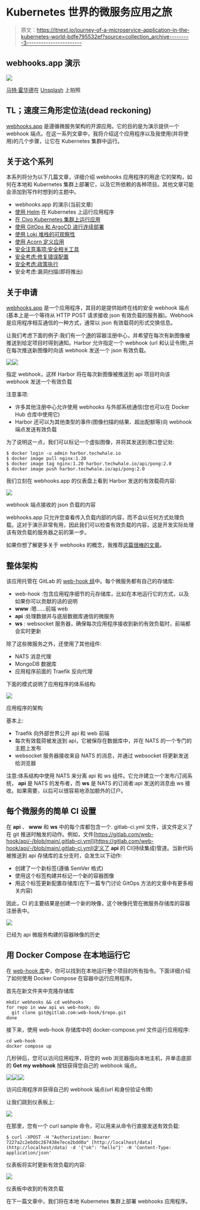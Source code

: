 # Kubernetes 世界的微服务应用之旅

> 原文：<https://itnext.io/journey-of-a-microservice-application-in-the-kubernetes-world-bdfe795532ef?source=collection_archive---------3----------------------->

## webhooks.app 演示

![](img/59ce769d4a75d32af5a8e197d0601487.png)

[马特·霍华德](https://unsplash.com/@thematthoward?utm_source=unsplash&utm_medium=referral&utm_content=creditCopyText)在 [Unsplash](https://unsplash.com/s/photos/journey?utm_source=unsplash&utm_medium=referral&utm_content=creditCopyText) 上拍照

## TL；速度三角形定位法(dead reckoning)

[webhooks.app](https://webhooks.app) 是遵循微服务架构的开源应用。它的目的是为演示提供一个 webhook 端点。在这一系列文章中，我将介绍这个应用程序以及我使用(并将使用)的几个步骤，让它在 Kubernetes 集群中运行。

## 关于这个系列

本系列将分为以下几篇文章，详细介绍 webhooks 应用程序的用途:它的架构，如何在本地和 Kubernetes 集群上部署它，以及它所依赖的各种项目。其他文章可能会添加到写作时想到的主题中。

*   webhooks.app 的演示(当前文章)
*   [使用 Helm](/journey-of-a-microservice-application-in-the-kubernetes-world-3c2a9e701e9f) 在 Kubernetes 上运行应用程序
*   [在 Civo Kubernetes 集群上运行应用](/journey-of-a-microservice-application-in-the-kubernetes-world-e800579f0be3)
*   [使用 GitOps 和 ArgoCD 进行连续部署](/journey-of-a-microservice-application-in-the-kubernetes-world-d9493b19edff)
*   [使用 Loki 堆栈的可观察性](/journey-of-a-microservice-application-in-the-kubernetes-world-876f72ce1681)
*   [使用 Acorn 定义应用](/journey-of-a-microservice-application-in-the-kubernetes-world-e2f6475ddde1)
*   [安全注意事项:安全相关工具](/journey-of-a-microservice-application-in-the-kubernetes-world-6abd625c60fe)
*   [安全考虑:修复错误配置](/journey-of-a-microservice-application-in-the-kubernetes-world-eb0fb52e1bf0)
*   [安全考虑:政策执行](/journey-of-a-microservice-application-in-the-kubernetes-world-f760cba7600f)
*   安全考虑:漏洞扫描(即将推出)

## 关于申请

[webhooks.app](https://webhooks.app) 是一个应用程序，其目的是提供始终在线的安全 webhook 端点(基本上是一个等待从 HTTP POST 请求接收 json 有效负载的服务器)。Webhook 是应用程序相互通信的一种方式，通常以 json 有效载荷的形式交换信息。

让我们考虑下面的例子:我们有一个[港](https://goharbor.io)的容器注册中心，并希望在每次有新图像被推送到给定项目时得到通知。Harbor 允许指定一个 webhook (url 和认证令牌),并在每次推送新图像时向该 webhook 发送一个 json 有效负载。

![](img/f7e7ecf1babf2429b31982b8a5002593.png)![](img/704170f1a7a0b9af503a231aea73aa80.png)

指定 webhook，这样 Harbor 将在每次新图像被推送到 api 项目时向该 webhook 发送一个有效负载

注意事项:

*   许多其他注册中心允许使用 webhooks 与外部系统通信(您也可以在 Docker Hub 仓库中使用它)
*   Harbor 还可以为其他类型的事件(图像扫描的结果、超出配额等)向 webhook 端点发送有效负载

为了说明这一点，我们可以标记一个虚拟图像，并将其发送到港口登记处:

```
$ docker login -u admin harbor.techwhale.io
$ docker image pull nginx:1.20
$ docker image tag nginx:1.20 harbor.techwhale.io/api/pong:2.0
$ docker image push harbor.techwhale.io/api/pong:2.0
```

我们立刻在 webhooks.app 的仪表盘上看到 Harbor 发送的有效载荷内容:

![](img/0b182acd76fc61315b96b7cb59b16dae.png)

webhook 端点接收的 json 负载的内容

webhooks.app 只允许您查看传入负载内部的内容，而不会以任何方式处理负载。这对于演示非常有用，因此我们可以检查有效负载的内容，这是开发实际处理该有效负载的服务器之前的第一步。

如果你想了解更多关于 webhooks 的概念，我推荐[这篇很棒的文章](https://www.getvero.com/resources/webhooks/)。

## 整体架构

该应用托管在 GitLab 的 [web-hook 组](https://gitlab.com/web-hook)中。每个微服务都有自己的存储库:

*   web-hook :包含应用程序细节的元存储库，比如在本地运行它的方式，以及如果你可以贡献的话的说明
*   **www** :嗯……前端 web
*   **api** :处理数据并与底层数据库通信的微服务
*   **ws** : websocket 服务器，确保每次应用程序接收到新的有效负载时，前端都会实时更新

除了这些微服务之外，还使用了其他组件:

*   NATS 消息代理
*   MongoDB 数据库
*   应用程序前面的 Traefik 反向代理

下面的模式说明了应用程序的体系结构:

![](img/3a977a7932d80f216608f0c00891c92f.png)

应用程序的架构

基本上:

*   Traefik 向外部世界公开 api 和 web 前端
*   每次有效载荷被发送到 api，它被保存在数据库中，并在 NATS 的一个专门的主题上发布
*   websocket 服务器接收来自 NATS 的消息，并通过 websocket 将更新发送给浏览器

注意:体系结构中使用 NATS 来分离 api 和 ws 组件。它允许建立一个发布/订阅系统， **api** 是 NATS 的发布者，而 **ws** 是 NATS 的订阅者:api 发送的消息由 ws 接收。如果需要，以后可以很容易地添加额外的订户。

## 每个微服务的简单 CI 设置

在 **api** 、 **www** 和 **ws** 中的每个库都包含一个. gitlab-ci.yml 文件，该文件定义了在 git 推送时触发的动作。例如，文件[https://gitlab.com/web-hook/api/-/blob/main/.gitlab-ci.yml](https://gitlab.com/web-hook/api/-/blob/main/.gitlab-ci.yml)定义了 **api** 的 CI(持续集成)管道。当新代码被推送到 api 存储库的主分支时，会发生以下动作:

*   创建了一个新标签(遵循 SemVer 格式)
*   使用这个标签构建并标记一个新的容器图像
*   用这个标签更新配置存储库(在下一篇专门讨论 GitOps 方法的文章中有更多相关内容)

因此，CI 的主要结果是创建一个新的映像，这个映像托管在微服务存储库的容器注册表中。

![](img/d2f4db6d5ccb23fdd4d8c655a9df04ab.png)

已经为 api 微服务构建的容器映像的历史

## 用 Docker Compose 在本地运行它

在 [web-hook 库](https://gitlab.com/web-hook/web-hook)中，你可以找到在本地运行整个项目的所有指令。下面详细介绍了如何使用 Docker Compose 在容器中运行应用程序。

首先在新文件夹中克隆存储库

```
mkdir webhooks && cd webhooks
for repo in www api ws web-hook; do
  git clone git@gitlab.com:web-hook/$repo.git
done
```

接下来，使用 web-hook 存储库中的 docker-compose.yml 文件运行应用程序:

```
cd web-hook
docker compose up
```

几秒钟后，您可以访问应用程序，将您的 web 浏览器指向本地主机，并单击底部的 **Get my webhook** 按钮获得您自己的 webhook 端点。

![](img/28504585110ffa7451e2a00e1f543050.png)![](img/dbff553cbba5c87b6cc78bd4a0e1cdc3.png)![](img/17ed6dcd700cc4928dbdda97f9d32f5c.png)

访问应用程序并获得自己的 webhook 端点(url 和身份验证令牌)

让我们跳到仪表板上:

![](img/e8068109013656f527370a0c1d1c794e.png)

在那里，您有一个 curl sample 命令，可以用来从命令行直接发送有效负载:

```
$ curl -XPOST -H "Authorization: Bearer 7227a2c2ebdbc267438e7ece2bdd0a" [http://localhost/data](http://localhost/data) -d '{"ok": "hello"}' -H 'Content-Type: application/json'
```

仪表板将实时更新有效负载的内容:

![](img/63a20b6df611a1d4f3fab16af08ad0ed.png)

仪表板中收到的有效负载

在下一篇文章中，我们将在本地 Kubernetes 集群上部署 webhooks 应用程序。
